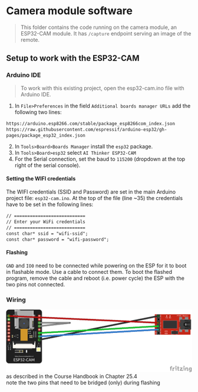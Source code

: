 # Camera module software
> This folder contains the code running on the camera module, an ESP32-CAM module. It has `/capture` endpoint serving an image of the remote.

## Setup to work with the ESP32-CAM

### Arduino IDE
> To work with this existing project, open the esp32-cam.ino file with Arduino IDE.

1. In `File>Preferences` in the field `Additional boards manager URLs` add the following two lines:
```
https://arduino.esp8266.com/stable/package_esp8266com_index.json
https://raw.githubusercontent.com/espressif/arduino-esp32/gh-pages/package_esp32_index.json
```
2. In `Tools>Board>Boards Manager` install the `esp32` package.
3. In `Tools>Board>esp32` select `AI Thinker ESP32-CAM`
4. For the Serial connection, set the baud to `115200` (dropdown at the top right of the serial console).

#### Setting the WIFI credentials
The WIFI credentials (SSID and Password) are set in the main Arduino project file: `esp32-cam.ino`. At the top of the file (line ~35) the credentials have to be set in the following lines:
```
// ===========================
// Enter your WiFi credentials
// ===========================
const char* ssid = "wifi-ssid";
const char* password = "wifi-password";
```

#### Flashing
`GND` and `IO0` need to be connected while powering on the ESP for it to boot in flashable mode. Use a cable to connect them. To boot the flashed program, remove the cable and reboot (i.e. power cycle) the ESP with the two pins not connected.

### Wiring
![wiring schema for flashing](../../documentation/electric-schema/esp32-cam-flashing.png)
as described in the Course Handbook in Chapter 25.4  
note the two pins that need to be bridged (only) during flashing